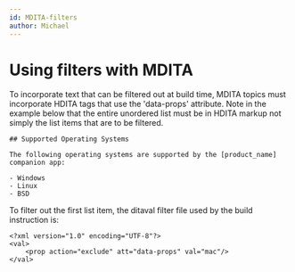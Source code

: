 ```yaml
---
id: MDITA-filters
author: Michael
---
```


# Using filters with MDITA

To incorporate text that can be filtered out at build time, MDITA topics must incorporate HDITA tags that use the 'data-props' attribute. Note in the example below that the entire unordered list must be in HDITA markup not simply the list items that are to be filtered.
```
## Supported Operating Systems

The following operating systems are supported by the [product_name] companion app:

- Windows
- Linux
- BSD
```
To filter out the first list item, the ditaval filter file used by the build instruction is:
```
<?xml version="1.0" encoding="UTF-8"?>
<val>
    <prop action="exclude" att="data-props" val="mac"/>
</val>
```


